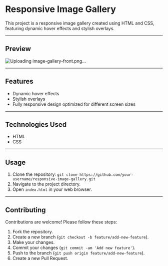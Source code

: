 # Responsive Image Gallery

This project is a responsive image gallery created using HTML and CSS, featuring dynamic hover effects and stylish overlays.

---

## Preview

![Uploading image-gallery-front.png…]()

---

## Features

- Dynamic hover effects
- Stylish overlays
- Fully responsive design optimized for different screen sizes

---

## Technologies Used

- HTML
- CSS

---

## Usage

1. Clone the repository: `git clone https://github.com/your-username/responsive-image-gallery.git`
2. Navigate to the project directory.
3. Open `index.html` in your web browser.

---

## Contributing

Contributions are welcome! Please follow these steps:

1. Fork the repository.
2. Create a new branch (`git checkout -b feature/add-new-feature`).
3. Make your changes.
4. Commit your changes (`git commit -am 'Add new feature'`).
5. Push to the branch (`git push origin feature/add-new-feature`).
6. Create a new Pull Request.
